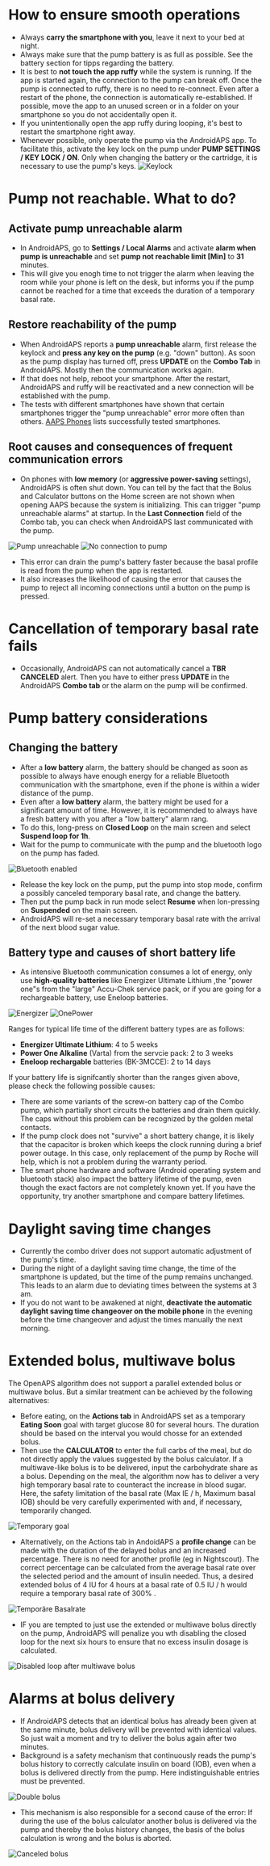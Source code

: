 # How to ensure smooth operations
* Always **carry the smartphone with you**, leave it next to your bed at night.
* Always make sure that the pump battery is as full as possible. See the battery section for tipps regarding the battery.
* It is best to **not touch the app ruffy** while the system is running. If the app is started again, the connection to the pump can break off. Once the pump is connected to ruffy, there is no need to re-connect. Even after a restart of the phone, the connection is automatically re-established. If possible, move the app to an unused screen or in a folder on your smartphone so you do not accidentally open it.
* If you unintentionally open the app ruffy during looping, it's best to restart the smartphone right away.
* Whenever possible, only operate the pump via the AndroidAPS app. To facilitate this, activate the key lock on the pump under **PUMP SETTINGS / KEY LOCK / ON**. Only when changing the battery or the cartridge, it is necessary to use the pump's keys. 
![Keylock](https://github.com/T-o-b-i-a-s/ComboLooping/blob/master/resources/keylock.png?raw=true)

# Pump not reachable. What to do?
## Activate pump unreachable alarm
* In AndroidAPS, go to **Settings / Local Alarms** and activate **alarm when pump is unreachable** and set **pump not reachable limit [Min]** to **31** minutes. 
* This will give you enogh time to not trigger the alarm when leaving the room while your phone is left on the desk, but informs you if the pump cannot be reached for a time that exceeds the duration of a temporary basal rate.

## Restore reachability of the pump
* When AndroidAPS reports a **pump unreachable** alarm, first release the keylock and **press any key on the pump** (e.g. "down" button). As soon as the pump display has turned off, press **UPDATE** on the **Combo Tab** in AndroidAPS. Mostly then the communication works again.
* If that does not help, reboot your smartphone. After the restart, AndroidAPS and ruffy will be reactivated and a new connection will be established with the pump.
* The tests with different smartphones have shown that certain smartphones trigger the "pump unreachable" error more often than others. [AAPS Phones](https://docs.google.com/spreadsheets/d/1gZAsN6f0gv6tkgy9EBsYl0BQNhna0RDqA9QGycAqCQc/edit#gid=698881435) lists successfully tested smartphones. 

## Root causes and consequences of frequent communication errors
* On phones with **low memory** (or **aggressive power-saving** settings), AndroidAPS is often shut down. You can tell by the fact that the Bolus and Calculator buttons on the Home screen are not shown when opening AAPS because the system is initializing. This can trigger "pump unreachable alarms" at startup. In the **Last Connection** field of the Combo tab, you can check when AndroidAPS last communicated with the pump. 

![Pump unreachable](https://raw.githubusercontent.com/T-o-b-i-a-s/ComboLooping/master/resources/Pump_Unreachable.png)
![No connection to pump](https://raw.githubusercontent.com/T-o-b-i-a-s/ComboLooping/master/resources/No_connection_to_pump.png)

* This error can drain the pump's battery faster because the basal profile is read from the pump when the app is restarted.
* It also increases the likelihood of causing the error that causes the pump to reject all incoming connections until a button on the pump is pressed. 

# Cancellation of temporary basal rate fails
* Occasionally, AndroidAPS can not automatically cancel a **TBR CANCELED** alert. Then you have to either press **UPDATE** in the AndroidAPS **Combo tab** or the alarm on the pump will be confirmed.

# Pump battery considerations
## Changing the battery
* After a **low battery** alarm, the battery should be changed as soon as possible to always have enough energy for a reliable Bluetooth communication with the smartphone, even if the phone is within a wider distance of the pump.
* Even after a **low battery** alarm, the battery might be used for a significant amount of time. However, it is recommended to always have a fresh battery with you after a "low battery" alarm rang.
* To do this, long-press on **Closed Loop** on the main screen and select **Suspend loop for 1h**. 
* Wait for the pump to communicate with the pump and the bluetooth logo on the pump has faded.

![Bluetooth enabled](https://github.com/T-o-b-i-a-s/ComboLooping/blob/master/resources/Compo.png?raw=true)

* Release the key lock on the pump, put the pump into stop mode, confirm a possibly canceled temporary basal rate, and change the battery.
* Then put the pump back in run mode select **Resume** when lon-pressing on **Suspended** on the main screen.
* AndroidAPS will re-set a necessary temporary basal rate with the arrival of the next blood sugar value. 

## Battery type and causes of short battery life
* As intensive Bluetooth communication consumes a lot of energy, only use **high-quality batteries** like Energizer Ultimate Lithium ,the "power one"s from the "large" Accu-Chek service pack, or if you are going for a rechargeable battery, use Eneloop batteries. 

![Energizer](https://github.com/T-o-b-i-a-s/ComboLooping/blob/master/resources/energizer-l91aa---image.jpg?raw=true)
![OnePower](https://github.com/T-o-b-i-a-s/ComboLooping/blob/master/resources/PowerOne.png?raw=true)

Ranges for typical life time of the different battery types are as follows:
* **Energizer Ultimate Lithium**: 4 to 5 weeks
* **Power One Alkaline** (Varta) from the servcie pack: 2 to 3 weeks
* **Eneloop rechargable** batteries (BK-3MCCE): 2 to 14 days

If your battery life is signifcantly shorter than the ranges given above, please check the following possible causes:
* There are some variants of the screw-on battery cap of the Combo pump, which partially short circuits the batteries and drain them quickly. The caps without this problem can be recognized by the golden metal contacts.
* If the pump clock does not "survive" a short battery change, it is likely that the capacitor is broken which keeps the clock running during a brief power outage. In this case, only replacement of the pump by Roche will help, which is not a problem during the warranty period. 
* The smart phone hardware and software (Android operating system and bluetooth stack) also impact the battery lifetime of the pump, even though the exact factors are not completely known yet. If you have the opportunity, try another smartphone and compare battery lifetimes.

# Daylight saving time changes
* Currently the combo driver does not support automatic adjustment of the pump's time.
* During the night of a daylight saving time change, the time of the smartphone is updated, but the time of the pump remains unchanged. This leads to an alarm due to deviating times between the systems at 3 am.
* If you do not want to be awakened at night, **deactivate the automatic daylight saving time changeover on the mobile phone** in the evening before the time changeover and adjust the times manually the next morning.

# Extended bolus, multiwave bolus
The OpenAPS algorithm does not support a parallel extended bolus or multiwave bolus. But a similar treatment can be achieved by the following alternatives:
* Before eating, on the **Actions tab** in AndroidAPS set as a temporary **Eating Soon** goal with target glucose 80 for several hours. The duration should be based on the interval you would chosse for an extended bolus. 
* Then use the **CALCULATOR** to enter the full carbs of the meal, but do not directly apply the values ​​suggested by the bolus calculator. If a multiwave-like bolus is to be delivered, input the carbohydrate share as a bolus. Depending on the meal, the algorithm now has to deliver a very high temporary basal rate to counteract the increase in blood sugar. Here, the safety limitation of the basal rate (Max IE / h, Maximum basal IOB) should be very carefully experimented with and, if necessary, temporarily changed. 

![Temporary goal](https://raw.githubusercontent.com/T-o-b-i-a-s/ComboLooping/master/resources/Temporary_Target.png)

* Alternatively, on the Actions tab in AndoidAPS a **profile change** can be made with the duration of the delayed bolus and an increased percentage. There is no need for another profile (eg in Nightscout). The correct percentage can be calculated from the average basal rate over the selected period and the amount of insulin needed. Thus, a desired extended bolus of 4 IU for 4 hours at a basal rate of 0.5 IU / h would require a temporary basal rate of 300% . 

![Temporäre Basalrate](https://raw.githubusercontent.com/T-o-b-i-a-s/ComboLooping/master/resources/Profile_Switch.png)

* IF you are tempted to just use the extended or multiwave bolus directly on the pump, AndroidAPS will penalize you wth disabling the closed loop for the next six hours to ensure that no excess insulin dosage is calculated.

![Disabled loop after multiwave bolus](https://raw.githubusercontent.com/T-o-b-i-a-s/ComboLooping/master/resources/Multiwave_Bolus.png)

# Alarms at bolus delivery
* If AndroidAPS detects that an identical bolus has already been given at the same minute, bolus delivery will be prevented with identical values. So just wait a moment and try to deliver the bolus again after two minutes.
* Background is a safety mechanism that continuously reads the pump's bolus history to correctly calculate insulin on board (IOB), even when a bolus is delivered directly from the pump. Here indistinguishable entries must be prevented. 

![Double bolus](https://raw.githubusercontent.com/T-o-b-i-a-s/ComboLooping/f9c56c930dc564c1649cd8e3764e077ffc02c5ef/resources/Doppelbolus.png)

* This mechanism is also responsible for a second cause of the error: If during the use of the bolus calculator another bolus is delivered via the pump and thereby the bolus history changes, the basis of the bolus calculation is wrong and the bolus is aborted. 

![Canceled bolus](https://raw.githubusercontent.com/T-o-b-i-a-s/ComboLooping/f9c56c930dc564c1649cd8e3764e077ffc02c5ef/resources/History_changed.png)

